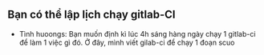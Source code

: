 ## Bạn có thể lập lịch chạy gitlab-CI
- Tình huoongs: Bạn muốn định kì lúc 4h sáng hàng ngày chạy 1 gitlab-ci để làm 1 việc gì đó. Ở đây, mình viết gilab-ci để chạy 1 đoạn scuo
